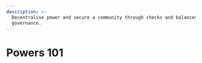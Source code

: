 ```yaml
---
description: >-
  Decentralise power and secure a community through checks and balances in
  governance.
---
```


# Powers 101

